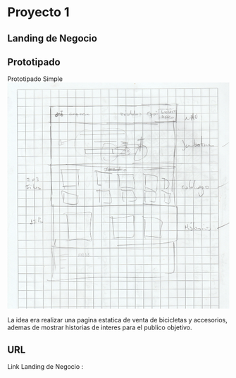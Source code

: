 # Proyecto 1
## Landing de Negocio
## Prototipado
Prototipado Simple
![Prototipado](./img/Prototipado_1.jpg)

La idea era realizar una pagina estatica de venta de bicicletas y accesorios, ademas de mostrar historias de interes para el publico objetivo.
## URL
Link Landing de Negocio : 